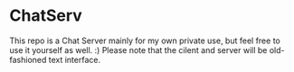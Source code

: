 # ChatServ
This repo is a Chat Server mainly for my own private use, but feel free to use it yourself as well. :)
Please note that the cilent and server will be old-fashioned text interface.
